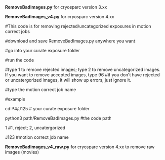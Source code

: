 **RemoveBadImages.py** for cryosparc version 3.xx

**RemoveBadImages_v4.py** for cryosparc version 4.xx

#This code is for removing rejected/uncategorized exposures in motion correct jobs

#download and save RemoveBadImages.py anywhere you want

#go into your curate exposure folder

#run the code

#type 1 to remove rejected images; type 2 to remove uncategorized images. If you want to remove accepted images, type 96
#if you don't have rejected or uncatergorized images, it will show up errors, just ignore it.

#type the motion correct job name

#example

cd P4/J125  # your curate exposure folder

python3 path/RemoveBadImages.py   #the code path

1    #1, reject; 2, uncatergorized

J123   #motion correct job name


**RemoveBadImages_v4_raw.py** for cryosparc version 4.xx to remove raw images (movies)

